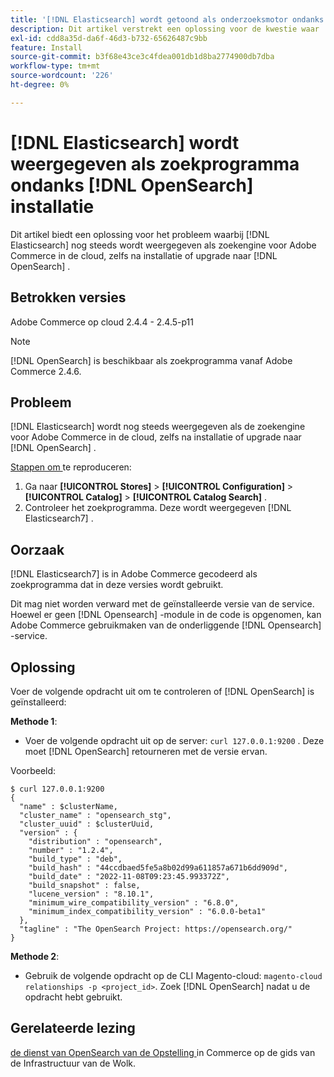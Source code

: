```yaml
---
title: '[!DNL Elasticsearch] wordt getoond als onderzoeksmotor ondanks  [!DNL OpenSearch]  installatie'
description: Dit artikel verstrekt een oplossing voor de kwestie waar  [!DNL Elasticsearch]  nog als onderzoeksmotor voor Adobe Commerce op wolk na het installeren of het bevorderen aan  [!DNL OpenSearch] wordt getoond.
exl-id: cdd8a35d-da6f-46d3-b732-65626487c9bb
feature: Install
source-git-commit: b3f68e43ce3c4fdea001db1d8ba2774900db7dba
workflow-type: tm+mt
source-wordcount: '226'
ht-degree: 0%

---
```


# [!DNL Elasticsearch] wordt weergegeven als zoekprogramma ondanks [!DNL OpenSearch] installatie

Dit artikel biedt een oplossing voor het probleem waarbij [!DNL Elasticsearch] nog steeds wordt weergegeven als zoekengine voor Adobe Commerce in de cloud, zelfs na installatie of upgrade naar [!DNL OpenSearch] .

## Betrokken versies

Adobe Commerce op cloud 2.4.4 - 2.4.5-p11

>[!NOTE]
>
>[!DNL OpenSearch] is beschikbaar als zoekprogramma vanaf Adobe Commerce 2.4.6.

## Probleem

[!DNL Elasticsearch] wordt nog steeds weergegeven als de zoekengine voor Adobe Commerce in de cloud, zelfs na installatie of upgrade naar [!DNL OpenSearch] .

<u> Stappen om </u> te reproduceren:

1. Ga naar **[!UICONTROL Stores]** > **[!UICONTROL Configuration]** > **[!UICONTROL Catalog]** > **[!UICONTROL Catalog Search]** .
1. Controleer het zoekprogramma. Deze wordt weergegeven [!DNL Elasticsearch7] .

## Oorzaak

[!DNL Elasticsearch7] is in Adobe Commerce gecodeerd als zoekprogramma dat in deze versies wordt gebruikt.

Dit mag niet worden verward met de geïnstalleerde versie van de service. Hoewel er geen [!DNL Opensearch] -module in de code is opgenomen, kan Adobe Commerce gebruikmaken van de onderliggende [!DNL Opensearch] -service.

## Oplossing

Voer de volgende opdracht uit om te controleren of [!DNL OpenSearch] is geïnstalleerd:

**Methode 1**:

* Voer de volgende opdracht uit op de server: `curl 127.0.0.1:9200` . Deze moet [!DNL OpenSearch] retourneren met de versie ervan.

Voorbeeld:

```
$ curl 127.0.0.1:9200
{
  "name" : $clusterName,
  "cluster_name" : "opensearch_stg",
  "cluster_uuid" : $clusterUuid,
  "version" : {
    "distribution" : "opensearch",
    "number" : "1.2.4",
    "build_type" : "deb",
    "build_hash" : "44ccdbaed5fe5a8b02d99a611857a671b6dd909d",
    "build_date" : "2022-11-08T09:23:45.993372Z",
    "build_snapshot" : false,
    "lucene_version" : "8.10.1",
    "minimum_wire_compatibility_version" : "6.8.0",
    "minimum_index_compatibility_version" : "6.0.0-beta1"
  },
  "tagline" : "The OpenSearch Project: https://opensearch.org/"
}
```

**Methode 2**:

* Gebruik de volgende opdracht op de CLI Magento-cloud: `magento-cloud relationships -p <project_id>`. Zoek [!DNL OpenSearch] nadat u de opdracht hebt gebruikt.

## Gerelateerde lezing

[ de dienst van OpenSearch van de Opstelling ](https://experienceleague.adobe.com/docs/commerce-cloud-service/user-guide/configure/service/opensearch.html) in Commerce op de gids van de Infrastructuur van de Wolk.
